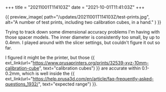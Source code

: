+++
title = "20211001T114103Z"
date  = "2021-10-01T11:41:03Z"
+++

{{
    preview_image(
        path="/updates/20211001T114103Z/test-prints.jpg",
        alt="A number of test prints, including two calibration cubes, in a hand."
    )
}}

Trying to track down some dimensional accuracy problems I'm having with those spacer models. The inner diameter is consistently too small, by up to 0.4mm. I played around with the slicer settings, but couldn't figure it out so far.

I figured it might be the printer, but those {{ ext_link(url="https://www.prusaprinters.org/prints/32539-xyz-10mm-calibration-cube", text="calibration cubes") }} are accurate within 0.1-0.2mm, which is well inside the {{ ext_link(url="https://help.prusa3d.com/en/article/faq-frequently-asked-questions_1932/", text="expected range") }}.


